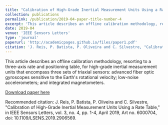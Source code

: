 ```yaml
---
title: "Calibration of High-Grade Inertial Measurement Units Using a Rate Table"
collection: publications
permalink: /publication/2019-04-paper-title-number-4
excerpt: 'This article describes an offline calibration methodology, resorting to a three-axis rate and positioning table, for high-grade inertial measurement units that encompass three sets of triaxial sensors: advanced fiber optic gyroscopes sensitive to the Earth's rotational velocity; low-noise accelerometers; and integrated magnetometers.'
date: 2019-04
venue: 'IEEE Sensors Letters'
type: 'journal'
paperurl: 'http://academicpages.github.io/files/paper1.pdf'
citation: 'J. Reis, P. Batista, P. Oliveira and C. Silvestre, "Calibration of High-Grade Inertial Measurement Units Using a Rate Table," in IEEE Sensors Letters, vol. 3, no. 4, pp. 1-4, April 2019, Art no. 6000704, doi: 10.1109/LSENS.2019.2906569.'
---
```

This article describes an offline calibration methodology, resorting to a three-axis rate and positioning table, for high-grade inertial measurement units that encompass three sets of triaxial sensors: advanced fiber optic gyroscopes sensitive to the Earth's rotational velocity; low-noise accelerometers; and integrated magnetometers.

[Download paper here](http://academicpages.github.io/files/paper1.pdf)

Recommended citation: J. Reis, P. Batista, P. Oliveira and C. Silvestre, "Calibration of High-Grade Inertial Measurement Units Using a Rate Table," in IEEE Sensors Letters, vol. 3, no. 4, pp. 1-4, April 2019, Art no. 6000704, doi: 10.1109/LSENS.2019.2906569.
